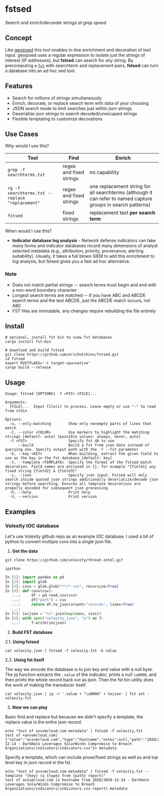 # fstsed

*Search and enrich/decorate strings at grep speed*

## Concept

Like [geoipsed](https://github.com/erichutchins/geoipsed) this tool enables in-line enrichment and decoration of text input. geoipsed uses a regular expression to isolate just the strings of interest (IP addresses), but **fstsed** can search for _any_ string. By precomputing a [`fst`](https://blog.burntsushi.net/transducers/) with searchterm and replacement pairs, **fstsed** can turn a database into an ad hoc sed tool.  

## Features
- Search for millions of strings simultaneously
- Enrich, decorate, or replace search term with data of your choosing
- JSON search mode to limit searches just within json strings
- Deserialize json strings to search decoded/unescaped strings
- Flexible templating to customize decorations

## Use Cases

Why would I use this? 

| Tool | Find | Enrich |
| --- | --- | --- |
| `grep -f searchterms.txt` | regex and fixed strings | no capability |
| `rg -f searchterms.txt --replace "replacement"` | regex and fixed strings | one replacement string for all searchterms (although it can refer to named capture groups in search patterns) |
| `fstsed` | fixed strings | replacement text **per search term** | 

When would I use this?

- **Indicator database log analysis** - Network defense indicators can take many forms and indicator databases record many dimensions of analyst selected metadata (e.g., attribution, priority, provenance, alerting suitability). Usually, it takes a full blown SIEM to add this enrichment to log analysis, but fstsed gives you a fast ad hoc alternative.

### Note
- Does not match partial strings -- search terms must begin and end with a non-word boundary character
- Longest search terms are matched -- if you have ABC and ABCDE search terms and the text ABCDE, just the ABCDE match occurs, not ABC
- FST files are immutable, any changes require rebuilding the file entirely

## Install

```
# optional, install fst bin to view fst databases
cargo install fst-bin

# download and build fstsed
git clone https://github.com/erichutchins/fstsed.git
cd fstsed
export RUSTFLAGS='-C target-cpu=native'
cargo build --release
```

## Usage 

```
Usage: fstsed [OPTIONS] -f <FST> [FILE]...

Arguments:
  [FILE]...  Input file(s) to process. Leave empty or use "-" to read from stdin

Options:
  -o, --only-matching        Show only nonempty parts of lines that match
  -C, --color <COLOR>        Use markers to highlight the matching strings [default: auto] [possible values: always, never, auto]
  -f <FST>                   Specify fst db to use
      --build                Build a fst from json data instead of querying one. Specify output path with the -f --fst parameter
  -k, --key <KEY>            When building, extract the given field to use as the key in the fst database [default: key]
  -t, --template <TEMPLATE>  Specify the format of the fstsed match decoration. Field names are enclosed in {}, for example "{field1} any fixed string {field2} & {field3}"
  -j, --json                 Specify json input. Fstsed will only search inside quoted json strings additionally deserialize/decode json strings before searching. Ensures all template decorations are properly encoded for subsequent json processing
  -h, --help                 Print help
  -V, --version              Print version
```

## Examples

### Volexity IOC database

Let's use Volexity github repo as an example IOC database. I used a bit of python to convert multiple csvs into a single json file.

1. **Get the data**
```
git clone https://github.com/volexity/threat-intel.git

ipython
```

```python
In [1]: import pandas as pd
In [2]: import glob
In [3]: csvs = glob.glob("**/*.csv", recursive=True)
In [4]: def conv(csv):
   ...:     df = pd.read_csv(csv)
   ...:     df["path"] = csv
   ...:     return df.to_json(orient="records", lines=True)
   ...: 
In [5]: iocjson = "\n".join(map(conv, csvs))
In [6]: with open("volexity.json", "w") as f:
   ...:     f.write(iocjson)
```

2. **Build FST database**

2.1. **Using fstsed**

```
cat volexity.json | fstsed -f volexity.fst -k value
```

2.2. **Using fst itself**

The way we encode the database is to join key and value with a null byte. The jq function extracts the `.value` of the indicator, prints a null `\u0000`, and then prints the whole record back out as json. Then the fst bin utility does the work of making the transducer itself.

```
cat volexity.json | jq -r '.value + "\u0000" + tojson' | fst set - volexity.fst
```

3. **Now we can play**

Basic find and replace but because we didn't specify a template, the replace value is the entire json record.

```
echo "test of avsvmcloud.com metadata" | fstsed -f volexity.fst 
test of <avsvmcloud.com|{"value":"avsvmcloud.com","type":"hostname","notes":null,"path":"2020/2020-12-14 - DarkHalo Leverages SolarWinds Compromise to Breach Organizations/indicators/indicators.csv"}> metadata
```

Specify a template, which can include prose/fixed strings as well as and top level key in json record in the fst.

```
echo "test of avsvmcloud.com metadata" | fstsed -f volexity.fst --template "{key} (a {type} from {path} report)"
test of avsvmcloud.com (a hostname from 2020/2020-12-14 - DarkHalo Leverages SolarWinds Compromise to Breach Organizations/indicators/indicators.csv report) metadata
```

